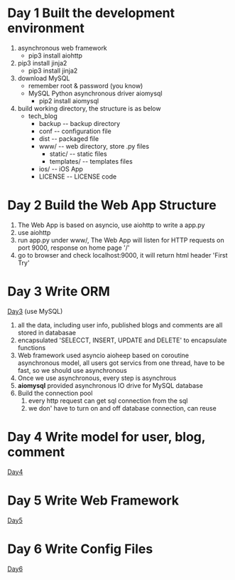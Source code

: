 # Day 1 Built the development environment

1. asynchronous web framework
   * pip3 install aiohttp
2. pip3 install jinja2
   * pip3 install jinja2
3. download MySQL
   * remember root & password (you know)
   * MySQL Python asynchronous driver aiomysql
     * pip2 install aiomysql
3. build working directory, the structure is as below
   * tech_blog
     * backup -- backup directory
     * conf -- configuration file
     * dist -- packaged file
     * www/ -- web directory, store .py files
       * static/ -- static files
       * templates/ -- templates files
     * ios/ -- iOS App 
     * LICENSE -- LICENSE code
  
# Day 2 Build the Web App Structure

1. The Web App is based on asyncio, use aiohttp to write a app.py
2. use aiohttp
3. run app.py under www/, The Web App will listen for HTTP requests on port 9000, response on home page '/'
4. go to browser and check localhost:9000, it will return html header 'First Try'

# Day 3 Write ORM
[Day3](https://github.com/XiuqinCandice/tech_blog/tree/Day-3)
(use MySQL)
1. all the data, including user info, published blogs and comments are all stored in databasae
2. encapsulated 'SELECCT, INSERT, UPDATE and DELETE' to encapsulate functions
3. Web framework used asyncio aioheep based on coroutine asynchronous model, all users got servics from one thread, have to be fast, so we should use asynchronous
4. Once we use asynchronous, every step is asynchrous
5. **aiomysql** provided asynchronous IO drive for MySQL database
6. Build the connection pool
   1. every http request can get sql connection from the sql
   2. we don' have to turn on and off database connection, can reuse
   
# Day 4 Write model for user, blog, comment
[Day4](https://github.com/XiuqinCandice/tech_blog/tree/Day-4)

# Day 5 Write Web Framework
[Day5](https://github.com/XiuqinCandice/tech_blog/tree/Day-5)

# Day 6 Write Config Files
[Day6](https://github.com/XiuqinCandice/tech_blog/tree/Day-6)



